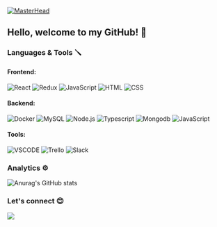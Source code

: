 <!--
**laujuu/laujuu** is a ✨ _special_ ✨ repository because its `README.md` (this file) appears on your GitHub profile.

- 🔭 I’m currently working on ...
- 🌱 I’m currently learning ...
- 👯 I’m looking to collaborate on ...
- 🤔 I’m looking for help with ...
- 💬 Ask me about ...
- 📫 How to reach me: ...
- 😄 Pronouns: ...
- ⚡ Fun fact: ...
-->

[![MasterHead](https://firebasestorage.googleapis.com/v0/b/kkkrying.appspot.com/o/banner.png?alt=media&token=5a9c710b-1702-4a3d-9d1e-41ac87d3f765)](https://github.com/laujuu)

## Hello, welcome to my GitHub!  👋

### Languages & Tools 🪛

#### Frontend:
![React](https://img.shields.io/badge/React-20232A?style=for-the-badge&logo=react&logoColor=61DAFB) ![Redux](https://img.shields.io/badge/Redux-593D88?style=for-the-badge&logo=redux&logoColor=white) ![JavaScript](https://img.shields.io/badge/JavaScript-323330?style=for-the-badge&logo=javascript&logoColor=F7DF1E) ![HTML](https://img.shields.io/badge/HTML5-E34F26?style=for-the-badge&logo=html5&logoColor=white) ![CSS](https://img.shields.io/badge/CSS3-1572B6?style=for-the-badge&logo=css3&logoColor=white)

#### Backend:
![Docker](https://img.shields.io/badge/Docker-2CA5E0?style=for-the-badge&logo=docker&logoColor=white) ![MySQL](https://img.shields.io/badge/MySQL-005C84?style=for-the-badge&logo=mysql&logoColor=white) ![Node.js](https://img.shields.io/badge/Node.js-43853D?style=for-the-badge&logo=node.js&logoColor=white)
 ![Typescript](https://img.shields.io/badge/TypeScript-007ACC?style=for-the-badge&logo=typescript&logoColor=white) ![Mongodb](https://img.shields.io/badge/MongoDB-4EA94B?style=for-the-badge&logo=mongodb&logoColor=white) ![JavaScript](https://img.shields.io/badge/JavaScript-323330?style=for-the-badge&logo=javascript&logoColor=F7DF1E)

#### Tools:
![VSCODE](https://img.shields.io/badge/Visual_Studio_Code-0078D4?style=for-the-badge&logo=visual%20studio%20code&logoColor=white) ![Trello](https://img.shields.io/badge/Trello-0052CC?style=for-the-badge&logo=trello&logoColor=white) ![Slack](https://img.shields.io/badge/Slack-4A154B?style=for-the-badge&logo=slack&logoColor=white)


### Analytics ⚙️

![Anurag's GitHub stats](https://github-readme-stats.vercel.app/api?username=laujuu&show_icons=true&theme=radical&count_private=true)                  

### Let's connect 😊
[![](https://img.shields.io/badge/linkedin-%230077B5.svg?style=for-the-badge&logo=linkedin)](https://www.linkedin.com/in/lauro-manoel-pires-junior-96a62a162/)
